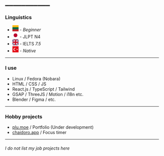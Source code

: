 # ___________
### Linguistics
- <img src="https://raw.githubusercontent.com/lipis/flag-icons/main/flags/1x1/lt.svg" alt="Lithuanian Flag" width="20" height="20">  - *Beginner*
- <img src="https://raw.githubusercontent.com/lipis/flag-icons/main/flags/1x1/jp.svg" alt="Lithuanian Flag" width="20" height="20"> - JLPT N4
- <img src="https://raw.githubusercontent.com/lipis/flag-icons/main/flags/1x1/gb.svg" alt="Lithuanian Flag" width="20" height="20"> - IELTS *7.5*
- <img src="https://raw.githubusercontent.com/lipis/flag-icons/main/flags/1x1/tr.svg" alt="Lithuanian Flag" width="20" height="20" > - *Native*
---
### I use
- Linux / Fedora (Nobara)
- HTML / CSS / JS
- React.js / TypeScript / Tailwind
- GSAP / ThreeJS / Motion / i18n etc.
- Blender / Figma / etc.
---
### Hobby projects
-  [plu.moe](https://plu.moe/) / Portfolio (Under development)
-  [chaidoro.app](https://chx.chainet.dev/) / Focus timer
--- 
###### *I do not list my job projects here*
